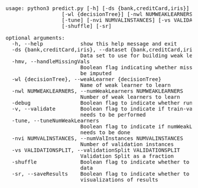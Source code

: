 <pre>
usage: python3 predict.py [-h] [-ds {bank,creditCard,iris}] [-hmv]
                  [-wl {decisionTree}] [-nwl NUMWEAKLEARNERS] [-debug] [-v]
                  [-tune] [-nvi NUMVALINSTANCES] [-vs VALIDATIONSPLIT]
                  [-shuffle] [-sr]

optional arguments:
  -h, --help            show this help message and exit
  -ds {bank,creditCard,iris}, --dataset {bank,creditCard,iris}
                        Data set to use for building weak learner
  -hmv, --handleMissingVals
                        Boolean flag indicating whether missing values need to
                        be imputed
  -wl {decisionTree}, --weakLearner {decisionTree}
                        Name of weak learner to learn
  -nwl NUMWEAKLEARNERS, --numWeakLearners NUMWEAKLEARNERS
                        Number of weak learners to learn
  -debug                Boolean flag to indicate whether running in debug mode
  -v, --validate        Boolean flag to indicate if train-validation split
                        needs to be performed
  -tune, --tuneNumWeakLearners
                        Boolean flag to indicate if numWeakLearners tuning
                        needs to be done
  -nvi NUMVALINSTANCES, --numValInstances NUMVALINSTANCES
                        Number of validation instances
  -vs VALIDATIONSPLIT, --validationSplit VALIDATIONSPLIT
                        Validation Split as a fraction
  -shuffle              Boolean flag to indicate whether to shuffle the train
                        data
  -sr, --saveResults    Boolean flag to indicate whether to save
                        visualizations of results
</pre>